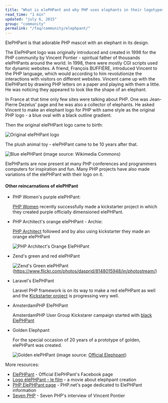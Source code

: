 ```yaml
---
title: "What is elePHPant and why PHP uses elephants in their logotypes?"
read_time: "1 min"
updated: "july 6, 2015"
group: "community"
permalink: "/faq/community/elephpant/"
---
```


ElePHPant is that adorable PHP mascot with an elephant in its design.

The ElePHPant logo was originally introduced and created in 1998 for the PHP community by Vincent Pontier - spiritual father of
thousands elePHPants around the world. In 1998, there were mostly CGI scripts used for dynamic websites. A friend, François BUFFIÈRE,
introduced Vincent to the PHP language, which would according to him revolutionize the interactions with visitors on different websites. Vincent came up with the ElePHPant by
drawing PHP letters on a paper and playing with them a little. He was noticing they appeared to look like the shape of an elephant.

In France at that time only few sites were talking about PHP. One was Jean-Pierre Dezelus' page and he was also a collector of elephants.
He asked Vincent to make an elephant logo for PHP with same style as the original PHP logo - a blue oval with a black outline gradient.

Then the original elePHPant logo came to birth:

![Original elePHPant logo](https://raw.githubusercontent.com/wwphp-fb/php-resources/master/images/elephpant.png "Original elePHPant logo")

The plush animal toy - elePHPant came to be 10 years after that.

![Blue elePHPant](http://upload.wikimedia.org/wikipedia/commons/b/bf/ElePHPant_studying_notes_from_SugarCon_2007.jpg "Blue ElePHPant")
(image source: Wikimedia Commons)

ElePHPants are now present at many PHP conferences and programmers computers for inspiration and fun. Many PHP projects have also made variations
of the elePHPant with their logo on it.

#### Other reincarnations of elePHPant

* PHP Women's purple elePHPant:

  [PHP Women](http://phpwomen.org/) recently successfully made a kickstarter project in which they created purple officially dimensioned elePHPant.

* PHP Architect's orange elePHPant - Archie:

  [PHP Architect](http://www.phparch.com/) followed and by also using kickstarter they made an orange elePHPant

  ![PHP Architect's Orange ElePHPant](https://raw.githubusercontent.com/wwphp-fb/php-resources/master/images/elephpant-archie.png "PHP Architect's elePHPant Archie")

* Zend's green and red elePHPant

  ![Zend's Green elePHPant](https://c1.staticflickr.com/9/8186/8148015948_22c4bf6e53_b.jpg)
  (https://www.flickr.com/photos/dasprid/8148015948/in/photostream/)

* Laravel's ElePHPant

  Laravel PHP framework is on its way to make a red elePHPant as well and the [Kickstarter project](https://www.kickstarter.com/projects/1560940280/laravel-elephpant)
  is progressing very well.

* AmsterdamPHP ElePHPant

  AmsterdamPHP User Group Kickstarer campaign started with [black ElePHPant](https://www.kickstarter.com/projects/rdohms/the-amsterdamphp-elephpant)

* Golden Elephpant

  For the special occasion of 20 years of a prototype of golden, elePHPant was created.

  ![Golden elePHPant](https://scontent-vie1-1.xx.fbcdn.net/hphotos-xfa1/v/t1.0-9/11390289_965184586860890_4542077502414003809_n.jpg?oh=3864d6f576565d39e0d1aa34b4c80db5&oe=55E86A43 "Golden elePHPant to celebrate 20 years of PHP")
  (image source: [Official Elephpant](https://www.facebook.com/pages/elePHPant-Official/774704769242207))

More resources:

* [ElePHPant](https://www.facebook.com/pages/elePHPant-Official/774704769242207) - Official ElePHPant's Facebook page
* [Logo éléPHPant - le film](http://www.elroubio.net/naissance_elephpant.php) - a movie about elephpant creation
* [PHP ElePHPant page](http://php.net/elephpant.php) - PHP.net's page dedicated to ElePHPant information
* [Seven PHP](http://7php.com/elephpant/#A_Small_Intro_PHP_The_PHP_Community) - Seven PHP's interview of Vincent Pontier
